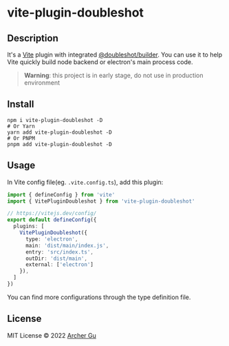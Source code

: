 # vite-plugin-doubleshot

## Description

It's a [Vite](https://vitejs.dev/) plugin with integrated [@doubleshot/builder](https://github.com/archergu/doubleshot/tree/main/packages/builder#readme). You can use it to help Vite quickly build node backend or electron's main process code.

> **Warning**: this project is in early stage, do not use in production environment

## Install

```shell
npm i vite-plugin-doubleshot -D
# Or Yarn
yarn add vite-plugin-doubleshot -D
# Or PNPM
pnpm add vite-plugin-doubleshot -D
```

## Usage

In Vite config file(eg. `.vite.config.ts`), add this plugin:

```ts
import { defineConfig } from 'vite'
import { VitePluginDoubleshot } from 'vite-plugin-doubleshot'

// https://vitejs.dev/config/
export default defineConfig({
  plugins: [
    VitePluginDoubleshot({
      type: 'electron',
      main: 'dist/main/index.js',
      entry: 'src/index.ts',
      outDir: 'dist/main',
      external: ['electron']
    }),
  ]
})
```

You can find more configurations through the type definition file.

## License

MIT License © 2022 [Archer Gu](https://github.com/archergu)
